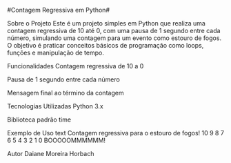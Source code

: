 #Contagem Regressiva em Python#

Sobre o Projeto
Este é um projeto simples em Python que realiza uma contagem regressiva de 10 até 0, com uma pausa de 1 segundo entre cada número, simulando uma contagem para um evento como estouro de fogos. O objetivo é praticar conceitos básicos de programação como loops, funções e manipulação de tempo.

Funcionalidades
Contagem regressiva de 10 a 0

Pausa de 1 segundo entre cada número

Mensagem final ao término da contagem

Tecnologias Utilizadas
Python 3.x

Biblioteca padrão time

Exemplo de Uso
text
Contagem regressiva para o estouro de fogos!
10
9
8
7
6
5
4
3
2
1
0
BOOOOOMMMMMM!

Autor
Daiane Moreira Horbach 
